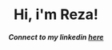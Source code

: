  <h1 align= "center"><b>Hi, i'm Reza! </b></h1>

<!-- comment <h1 align= "center"><img src="https://media.giphy.com/media/kudIERso2pFiE/giphy.gif" width="300px"></h1> -->

<!-- Actual text -->
<h5 align= "center"> Connect to my linkedin <a href="https://www.linkedin.com/in/reza-sugiarto/">here</a></h5>

  

<!--
**rezasugiarto/rezasugiarto** is a ✨ _special_ ✨ repository because its `README.md` (this file) appears on your GitHub profile.

Here are some ideas to get you started:

- 🔭 I’m currently working on ...
- 🌱 I’m currently learning ...
- 👯 I’m looking to collaborate on ...
- 🤔 I’m looking for help with ...
- 💬 Ask me about ...
- 📫 How to reach me: ...
- 😄 Pronouns: ...
- ⚡ Fun fact: ...
-->
